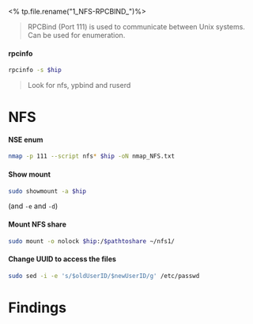 <% tp.file.rename("1_NFS-RPCBIND_")%>

> RPCBind (Port 111) is used to communicate between Unix systems. Can be used for enumeration.

#### rpcinfo
```bash
rpcinfo -s $hip
```

> Look for nfs, ypbind and ruserd

# NFS

#### NSE enum
```bash
nmap -p 111 --script nfs* $hip -oN nmap_NFS.txt
```
	
#### Show mount
```bash
sudo showmount -a $hip
```
(and `-e` and `-d`)
	
#### Mount NFS share
```bash
sudo mount -o nolock $hip:/$pathtoshare ~/nfs1/ 
```
	
#### Change UUID to access the files
```bash
sudo sed -i -e 's/$oldUserID/$newUserID/g' /etc/passwd 
```
	


# Findings